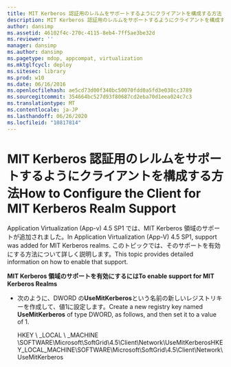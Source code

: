 ```yaml
---
title: MIT Kerberos 認証用のレルムをサポートするようにクライアントを構成する方法
description: MIT Kerberos 認証用のレルムをサポートするようにクライアントを構成する方法
author: dansimp
ms.assetid: 46102f4c-270c-4115-8eb4-7ff5ae3be32d
ms.reviewer: ''
manager: dansimp
ms.author: dansimp
ms.pagetype: mdop, appcompat, virtualization
ms.mktglfcycl: deploy
ms.sitesec: library
ms.prod: w10
ms.date: 06/16/2016
ms.openlocfilehash: ae5cd73d00f340bc50070fdd0a5fd3e038cc3789
ms.sourcegitcommit: 354664bc527d93f80687cd2eba70d1eea024c7c3
ms.translationtype: MT
ms.contentlocale: ja-JP
ms.lasthandoff: 06/26/2020
ms.locfileid: "10817814"
---
```

# <span data-ttu-id="65e60-103">MIT Kerberos 認証用のレルムをサポートするようにクライアントを構成する方法</span><span class="sxs-lookup"><span data-stu-id="65e60-103">How to Configure the Client for MIT Kerberos Realm Support</span></span>


<span data-ttu-id="65e60-104">Application Virtualization (App-v) 4.5 SP1 では、MIT Kerberos 領域のサポートが追加されました。</span><span class="sxs-lookup"><span data-stu-id="65e60-104">In Application Virtualization (App-V) 4.5 SP1, support was added for MIT Kerberos realms.</span></span> <span data-ttu-id="65e60-105">このトピックでは、そのサポートを有効にする方法について詳しく説明します。</span><span class="sxs-lookup"><span data-stu-id="65e60-105">This topic provides detailed information on how to enable that support.</span></span>

**<span data-ttu-id="65e60-106">MIT Kerberos 領域のサポートを有効にするには</span><span class="sxs-lookup"><span data-stu-id="65e60-106">To enable support for MIT Kerberos Realms</span></span>**

-   <span data-ttu-id="65e60-107">次のように、DWORD の**UseMitKerberos**という名前の新しいレジストリキーを作成して、値1に設定します。</span><span class="sxs-lookup"><span data-stu-id="65e60-107">Create a new registry key named **UseMitKerberos** of type DWORD, as follows, and then set it to a value of 1.</span></span>

    <span data-ttu-id="65e60-108">HKEY \ _LOCAL \ _MACHINE \\SOFTWARE\\Microsoft\\SoftGrid\\4.5\\Client\\Network\\UseMitKerberos</span><span class="sxs-lookup"><span data-stu-id="65e60-108">HKEY\_LOCAL\_MACHINE\\SOFTWARE\\Microsoft\\SoftGrid\\4.5\\Client\\Network\\UseMitKerberos</span></span>

 

 





